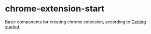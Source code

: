 # chrome-extension-start

Basic components for creating chrome extension, according to [Getting started](https://developer.chrome.com/docs/extensions/mv3/getstarted/).

